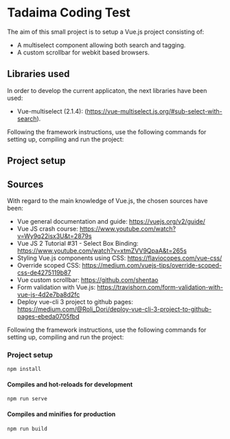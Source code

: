 # Tadaima Coding Test

The aim of this small project is to setup a Vue.js project consisting of:

* A multiselect component allowing both search and tagging.
* A custom scrollbar for webkit based browsers. 

## Libraries used

In order to develop the current applicaton, the next libraries have been used: 

- Vue-multiselect (2.1.4): (https://vue-multiselect.js.org/#sub-select-with-search).

Following the framework instructions, use the following commands for setting up, compiling and run the project:

## Project setup

## Sources 

With regard to the main knowledge of Vue.js, the chosen sources have been:

- Vue general documentation and guide: https://vuejs.org/v2/guide/
- Vue JS crash course: https://www.youtube.com/watch?v=Wy9q22isx3U&t=2879s
- Vue JS 2 Tutorial #31 - Select Box Binding: https://www.youtube.com/watch?v=xtmZVV9QpaA&t=265s
- Styling Vue.js components using CSS: https://flaviocopes.com/vue-css/
- Override scoped CSS: https://medium.com/vuejs-tips/override-scoped-css-de4275119b87
- Vue custom scrollbar: https://github.com/shentao
- Form validation with Vue.js: https://travishorn.com/form-validation-with-vue-js-4d2e7ba8d2fc
- Deploy vue-cli 3 project to github pages: https://medium.com/@Roli_Dori/deploy-vue-cli-3-project-to-github-pages-ebeda0705fbd

Following the framework instructions, use the following commands for setting up, compiling and run the project:

### Project setup

```
npm install
```

#### Compiles and hot-reloads for development
```
npm run serve
```

#### Compiles and minifies for production
```
npm run build
```

